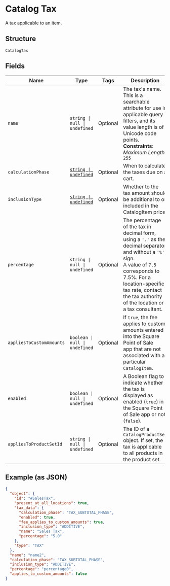 
# Catalog Tax

A tax applicable to an item.

## Structure

`CatalogTax`

## Fields

| Name | Type | Tags | Description |
|  --- | --- | --- | --- |
| `name` | `string \| null \| undefined` | Optional | The tax's name. This is a searchable attribute for use in applicable query filters, and its value length is of Unicode code points.<br>**Constraints**: *Maximum Length*: `255` |
| `calculationPhase` | [`string \| undefined`](../../doc/models/tax-calculation-phase.md) | Optional | When to calculate the taxes due on a cart. |
| `inclusionType` | [`string \| undefined`](../../doc/models/tax-inclusion-type.md) | Optional | Whether to the tax amount should be additional to or included in the CatalogItem price. |
| `percentage` | `string \| null \| undefined` | Optional | The percentage of the tax in decimal form, using a `'.'` as the decimal separator and without a `'%'` sign.<br>A value of `7.5` corresponds to 7.5%. For a location-specific tax rate, contact the tax authority of the location or a tax consultant. |
| `appliesToCustomAmounts` | `boolean \| null \| undefined` | Optional | If `true`, the fee applies to custom amounts entered into the Square Point of Sale<br>app that are not associated with a particular `CatalogItem`. |
| `enabled` | `boolean \| null \| undefined` | Optional | A Boolean flag to indicate whether the tax is displayed as enabled (`true`) in the Square Point of Sale app or not (`false`). |
| `appliesToProductSetId` | `string \| null \| undefined` | Optional | The ID of a `CatalogProductSet` object. If set, the tax is applicable to all products in the product set. |

## Example (as JSON)

```json
{
  "object": {
    "id": "#SalesTax",
    "present_at_all_locations": true,
    "tax_data": {
      "calculation_phase": "TAX_SUBTOTAL_PHASE",
      "enabled": true,
      "fee_applies_to_custom_amounts": true,
      "inclusion_type": "ADDITIVE",
      "name": "Sales Tax",
      "percentage": "5.0"
    },
    "type": "TAX"
  },
  "name": "name2",
  "calculation_phase": "TAX_SUBTOTAL_PHASE",
  "inclusion_type": "ADDITIVE",
  "percentage": "percentage0",
  "applies_to_custom_amounts": false
}
```

